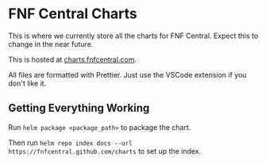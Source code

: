 # FNF Central Charts

This is where we currently store all the charts for FNF Central. Expect this to change in the near future.

This is hosted at [charts.fnfcentral.com](https://charts.fnfcentral.com).

All files are formatted with Prettier. Just use the VSCode extension if you don't like it.

## Getting Everything Working

Run `helm package <package_path>` to package the chart.

Then run `helm repo index docs --url https://fnfcentral.github.com/charts` to set up the index.
